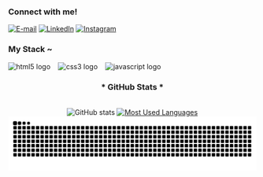 <h3 align="left">Connect with me!</h3>

[![E-mail](https://img.shields.io/badge/-Email-000?style=for-the-badge&logo=microsoft-outlook&logoColor=FF00F6&color:FFF)](mailto:abmaelmarques.souza@gmail.com)
[![LinkedIn](https://img.shields.io/badge/-LinkedIn-000?style=for-the-badge&logo=linkedin&logoColor=FF00F6&color:FFF)](https://www.linkedin.com/in/abmael-marques-780080265/)
[![Instagram](https://img.shields.io/badge/-Instagram-000?style=for-the-badge&logo=instagram&logoColor=FF00F6&color:FFF)](https://www.instagram.com/abmaelmarques_/)


<h3 align="left">My Stack ~</h3>

<div align="left">
  <img src="https://cdn.jsdelivr.net/gh/devicons/devicon/icons/html5/html5-original.svg" height="25" alt="html5 logo"  />
  <img width="8" />
  <img src="https://cdn.jsdelivr.net/gh/devicons/devicon/icons/css3/css3-original.svg" height="25" alt="css3 logo"  />
  <img width="8" />
  <img src="https://cdn.jsdelivr.net/gh/devicons/devicon/icons/javascript/javascript-plain.svg" height="25" alt="javascript logo"  />
  <img width="8" />
</div>


<div style="text-align: center;" align="center">
  <h3>* GitHub Stats *</h3>
  <br>
  <img src="https://github-readme-stats-git-masterrstaa-rickstaa.vercel.app/api?username=mari4souza&hide_title=true&show_icons=true&include_all_commits=false&count_private=true&line_height=25&hide=issues&bg_color=000&title_color=FF00F6&text_color=FFF&border_radius=3&border_color=36123c&icon_color=FF00F6&theme=jolly" alt="GitHub stats">

  <a href="https://github.com/abmaelmarques/github-readme-stats">
    <img src="https://github-readme-stats-git-masterrstaa-rickstaa.vercel.app/api/top-langs/?username=abmaelmarques&line_height=10&card_width=290&layout=compact&hide_title=false&count_private=true&langs_count=4&show_icons=true&title_color=FF00F6&hide=html,scss,less&bg_color=000&text_color=654321&border_radius=3&border_color=561760&count_private=true" alt="Most Used Languages">
  </a>
</div>

<!---
abmaelmarques/abmaelmarques is a ✨ special ✨ repository because its `README.md` (this file) appears on your GitHub profile.
You can click the Preview link to take a look at your changes.
--->

 
<picture align="center">
  <source media="(prefers-color-scheme: dark)" srcset="https://raw.githubusercontent.com/abmaelmarques/abmaelmarques/output/github-contribution-grid-snake-dark.svg">
  <source media="(prefers-color-scheme: light)" srcset="https://raw.githubusercontent.com/abmaelmarques/abmaelmarques/output/github-contribution-grid-snake-dark.svg">
  <img align="center" alt="github contribution grid snake animation" src="https://raw.githubusercontent.com/abmaelmarques/abmaelmarques/output/github-contribution-grid-snake.svg">
</picture>
